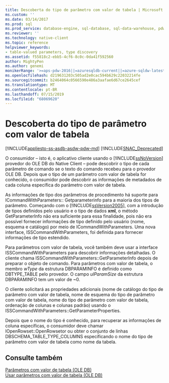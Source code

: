 ```yaml
---
title: Descoberta do tipo de parâmetro com valor de tabela | Microsoft Docs
ms.custom: ''
ms.date: 03/14/2017
ms.prod: sql
ms.prod_service: database-engine, sql-database, sql-data-warehouse, pdw
ms.reviewer: ''
ms.technology: native-client
ms.topic: reference
helpviewer_keywords:
- table-valued parameters, type discovery
ms.assetid: f55818c2-ebb5-4cf6-8c0c-0da41f592560
author: MightyPen
ms.author: genemi
monikerRange: '>=aps-pdw-2016||=azuresqldb-current||=azure-sqldw-latest||>=sql-server-2016||=sqlallproducts-allversions||>=sql-server-linux-2017||=azuresqldb-mi-current'
ms.openlocfilehash: d219631203c505ad2e0cac594b629c22032214fe
ms.sourcegitcommit: b2464064c0566590e486a3aafae6d67ce2645cef
ms.translationtype: MT
ms.contentlocale: pt-BR
ms.lasthandoff: 07/15/2019
ms.locfileid: "68069620"
---
```

# <a name="table-valued-parameter-type-discovery"></a>Descoberta do tipo de parâmetro com valor de tabela
[!INCLUDE[appliesto-ss-asdb-asdw-pdw-md](../../includes/appliesto-ss-asdb-asdw-pdw-md.md)]
[!INCLUDE[SNAC_Deprecated](../../includes/snac-deprecated.md)]

  O consumidor – isto é, o aplicativo cliente usando o [!INCLUDE[ssNoVersion](../../includes/ssnoversion-md.md)] provedor do OLE DB do Native Client – pode descobrir o tipo de cada parâmetro de comando se o texto do comando recebeu para o provedor OLE DB. Depois que o tipo de um parâmetro com valor de tabela for conhecido, o consumidor pode descobrir as informações de metadados de cada coluna específica do parâmetro com valor de tabela.  
  
 As informações de tipo dos parâmetros de procedimento há suporte para ICommandWithParameters:: Getparameterinfo para a maioria dos tipos de parâmetro. Começando com o [!INCLUDE[ssVersion2005](../../includes/ssversion2005-md.md)], com a introdução de tipos definidos pelo usuário e o tipo de dados **xml**, o método GetParameterInfo não era suficiente para essa finalidade, pois não era possível fornecer informações de tipo definido pelo usuário (nome, esquema e catálogo) por meio de ICommandWithParameters. Uma nova interface, ISSCommandWithParameters, foi definida para fornecer informações de tipo estendido.  
  
 Para parâmetros com valor de tabela, você também deve usar a interface ISSCommandWithParameters para descobrir informações detalhadas. O cliente chama ISSCommandWithParameters::GetParameterInfo depois de preparar o objeto de comando. Para parâmetros com valor de tabela, o membro *wType* da estrutura DBPARAMINFO é definido como DBTYPE_TABLE pelo provedor. O campo *ulParamSize* da estrutura DBPARAMINFO tem um valor de ~0.  
  
 O cliente solicitará as propriedades adicionais (nome de catálogo do tipo de parâmetro com valor de tabela, nome de esquema do tipo de parâmetro com valor de tabela, nome do tipo de parâmetro com valor de tabela, ordenação de colunas e colunas padrão) usando o ISSCommandWithParameters::GetParameterProperties.  
  
 Depois que o nome do tipo é conhecido, para recuperar as informações de coluna específicas, o consumidor deve chamar IOpenRowset::OpenRowsetor ou obter o conjunto de linhas DBSCHEMA_TABLE_TYPE_COLUMNS especificando o nome do tipo de parâmetro com valor de tabela como nome da tabela.  
  
## <a name="see-also"></a>Consulte também  
 [Parâmetros com valor de tabela &#40;OLE DB&#41;](../../relational-databases/native-client-ole-db-table-valued-parameters/table-valued-parameters-ole-db.md)   
 [Usar parâmetros com valor de tabela &#40;OLE DB&#41;](../../relational-databases/native-client-ole-db-how-to/use-table-valued-parameters-ole-db.md)  
  
  
